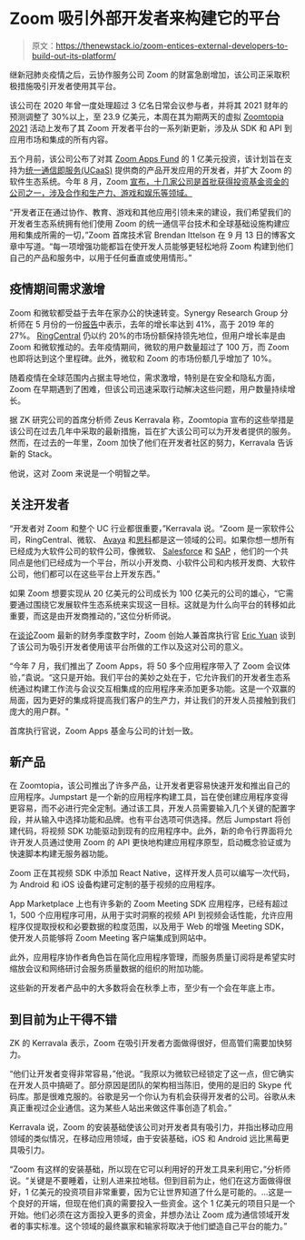 # Zoom 吸引外部开发者来构建它的平台

> 原文：<https://thenewstack.io/zoom-entices-external-developers-to-build-out-its-platform/>

继新冠肺炎疫情之后，云协作服务公司 Zoom 的财富急剧增加，该公司正采取积极措施吸引开发者使用其平台。

该公司在 2020 年曾一度处理超过 3 亿名日常会议参与者，并将其 2021 财年的预测调整了 30%以上，至 23.9 亿美元，本周在其为期两天的虚拟 [Zoomtopia 2021](https://zoomtopia.com/) 活动上发布了其 Zoom 开发者平台的一系列新更新，涉及从 SDK 和 API 到应用市场和集成的所有内容。

五个月前，该公司公布了对其 [Zoom Apps Fund](https://explore.zoom.us/docs/en-us/fund.html) 的 1 亿美元投资，该计划旨在支持为[统一通信即服务(UCaaS)](https://www.gartner.com/en/information-technology/glossary/unified-communications-service-ucaas) 提供商的产品开发应用的开发者，并扩大 Zoom 的软件生态系统。今年 8 月，Zoom [宣布，十几家公司是首批获得投资基金资金的公司之一，涉及合作和生产力、游戏和娱乐等领域。](https://blog.zoom.us/more-than-dozen-companies-part-of-first-batch-zoom-apps-fund-investment/)

“开发者正在通过协作、教育、游戏和其他应用引领未来的建设，我们希望我们的开发者生态系统拥有他们使用 Zoom 的统一通信平台技术和全球基础设施构建应用和集成所需的一切，”Zoom 首席技术官 Brendan Ittelson 在 9 月 13 日的博客文章中写道。“每一项增强功能都旨在使开发人员能够更轻松地将 Zoom 构建到他们自己的产品和服务中，以用于任何垂直或使用情形。”

## **疫情期间需求激增**

Zoom 和微软都受益于去年在家办公的快速转变。Synergy Research Group 分析师在 5 月份的一份[报告](https://www.srgresearch.com/articles/ucaas-growth-rate-jumps-microsoft-and-zoom-each-quickly-add-million-subscribers)中表示，去年的增长率达到 41%，高于 2019 年的 27%。 [RingCentral](https://www.ringcentral.com/) 仍以约 20%的市场份额保持领先地位，但用户增长率是由 Zoom 和微软推动的。去年疫情期间，微软的用户数量超过了 100 万，而 Zoom 也即将达到这个里程碑。此外，微软和 Zoom 的市场份额几乎增加了 10%。

随着疫情在全球范围内占据主导地位，需求激增，特别是在安全和隐私方面，Zoom 在早期遇到了困难，但该公司迅速采取行动解决这些问题，用户数量持续增长。

据 ZK 研究公司的首席分析师 Zeus Kerravala 称，Zoomtopia 宣布的这些举措是该公司在过去几年中采取的最新措施，旨在扩大该公司可以为开发者提供的服务。然而，在过去的一年里，Zoom 加快了他们在开发者社区的努力，Kerravala 告诉新的 Stack。

他说，这对 Zoom 来说是一个明智之举。

## **关注开发者**

“开发者对 Zoom 和整个 UC 行业都很重要，”Kerravala 说。“Zoom 是一家软件公司，RingCentral、微软、 [Avaya](https://www.avaya.com/en/) 和[思科](https://www.cisco.com/)都是这一领域的公司。如果你想一想所有已经成为大软件公司的软件公司，像微软、 [Salesforce](https://www.salesforce.com/) 和 [SAP](https://www.sap.com/index.html) ，他们的一个共同点是他们已经成为一个平台，所以小开发商、小软件公司和内核开发商、大软件公司，他们都可以在这些平台上开发东西。”

如果 Zoom 想要实现从 20 亿美元的公司成长为 100 亿美元的公司的雄心，“它需要通过围绕它发展软件生态系统来实现这一目标。这就是为什么向平台的转移如此重要，而这是由开发商推动的，”这位分析师说。

在[谈论](https://investors.zoom.us/static-files/7991447d-47d6-40ad-a546-8f604c74a320)Zoom 最新的财务季度数字时，Zoom 创始人兼首席执行官 [Eric Yuan](https://www.linkedin.com/in/ericsyuan/) 谈到了该公司为吸引开发者使用该平台所做的工作以及这对公司的意义。

“今年 7 月，我们推出了 Zoom Apps，将 50 多个应用程序带入了 Zoom 会议体验，”袁说。“这只是开始。我们平台的美妙之处在于，它允许我们的开发者生态系统通过构建工作流与会议交互相集成的应用程序来添加更多功能。这是一个双赢的局面，因为更好的集成将提高我们客户的生产力，并让我们的开发人员接触到我们庞大的用户群。"

首席执行官说，Zoom Apps 基金与公司的计划一致。

## **新产品**

在 Zoomtopia，该公司推出了许多产品，让开发者更容易快速开发和推出自己的应用程序。Jumpstart 是一个新的应用程序构建工具，旨在使创建应用程序变得更容易，而不必进行完全定制。通过该工具，开发人员需要输入几个关键的配置字段，并从输入中选择功能和品牌。也有平台选项可供选择。然后 Jumpstart 将创建代码，将视频 SDK 功能驱动到现有的应用程序中。此外，新的命令行界面将允许开发人员通过使用 Zoom 的 API 更快地构建应用程序原型，启动概念验证或为快速脚本构建无服务器功能。

Zoom 正在其视频 SDK 中添加 React Native，这样开发人员可以编写一次代码，为 Android 和 iOS 设备构建可定制的基于视频的应用程序。

App Marketplace 上也有许多新的 Zoom Meeting SDK 应用程序，已经有超过 1，500 个应用程序可用，从用于实时洞察的视频 API 到视频会话性能，允许应用程序仅提取授权和必要数据的粒度范围，以及用于 Web 的增强 Meeting SDK，使开发人员能够将 Zoom Meeting 客户端集成到网站中。

此外，应用程序协作者角色旨在简化应用程序管理，而服务质量订阅将是希望实时缩放会议和网络研讨会服务质量数据的组织的附加功能。

这些新的开发者产品中的大多数将会在秋季上市，至少有一个会在年底上市。

## **到目前为止干得不错**

ZK 的 Kerravala 表示，Zoom 在吸引开发者方面做得很好，但高管们需要加快努力。

“他们让开发者变得非常容易，”他说。“我原以为微软已经锁定了这一点，但它确实在开发人员中搞砸了。部分原因是团队的架构相当陈旧，使用的是旧的 Skype 代码库。那是很难克服的。谷歌是另一个你认为有机会获得开发者的公司。谷歌从未真正重视过企业通信。这为某些人站出来做这件事创造了机会。”

Kerravala 说，Zoom 的安装基础使该公司对开发者具有吸引力，并指出移动应用领域的类似情况，在移动应用领域，由于安装基础，iOS 和 Android 远比黑莓更具吸引力。

“Zoom 有这样的安装基础，所以现在它可以利用好的开发工具来利用它，”分析师说。“关键是不要睡着，让别人进来拉地毯。但到目前为止，他们在这方面做得很好，1 亿美元的投资项目非常重要，因为它让世界知道了什么是可能的。…这是一个良好的开端，但现在他们真的需要投入一些资金。这个 1 亿美元的项目只是一个开始。他们必须在这方面投入更多的资金，并想办法让 Zoom 成为通信领域开发者的事实标准。这个领域的最终赢家和输家将取决于他们塑造自己平台的能力。”

<svg xmlns:xlink="http://www.w3.org/1999/xlink" viewBox="0 0 68 31" version="1.1"><title>Group</title> <desc>Created with Sketch.</desc></svg>